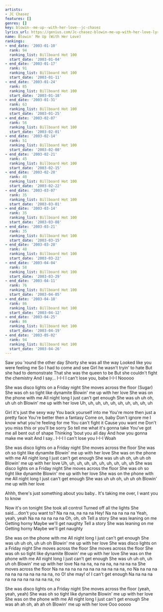 ```yaml
---
artists:
- JC Chasez
features: []
genres: []
key: blowin--me-up--with-her-love--jc-chasez
lyrics_url: https://genius.com/Jc-chasez-blowin-me-up-with-her-love-lyrics
name: Blowin' Me Up (With Her Love)
rankings:
- end_date: '2003-01-10'
  rank: 94
  ranking_list: Billboard Hot 100
  start_date: '2003-01-04'
- end_date: '2003-01-17'
  rank: 91
  ranking_list: Billboard Hot 100
  start_date: '2003-01-11'
- end_date: '2003-01-24'
  rank: 85
  ranking_list: Billboard Hot 100
  start_date: '2003-01-18'
- end_date: '2003-01-31'
  rank: 63
  ranking_list: Billboard Hot 100
  start_date: '2003-01-25'
- end_date: '2003-02-07'
  rank: 56
  ranking_list: Billboard Hot 100
  start_date: '2003-02-01'
- end_date: '2003-02-14'
  rank: 51
  ranking_list: Billboard Hot 100
  start_date: '2003-02-08'
- end_date: '2003-02-21'
  rank: 45
  ranking_list: Billboard Hot 100
  start_date: '2003-02-15'
- end_date: '2003-02-28'
  rank: 40
  ranking_list: Billboard Hot 100
  start_date: '2003-02-22'
- end_date: '2003-03-07'
  rank: 35
  ranking_list: Billboard Hot 100
  start_date: '2003-03-01'
- end_date: '2003-03-14'
  rank: 35
  ranking_list: Billboard Hot 100
  start_date: '2003-03-08'
- end_date: '2003-03-21'
  rank: 35
  ranking_list: Billboard Hot 100
  start_date: '2003-03-15'
- end_date: '2003-03-28'
  rank: 48
  ranking_list: Billboard Hot 100
  start_date: '2003-03-22'
- end_date: '2003-04-04'
  rank: 58
  ranking_list: Billboard Hot 100
  start_date: '2003-03-29'
- end_date: '2003-04-11'
  rank: 76
  ranking_list: Billboard Hot 100
  start_date: '2003-04-05'
- end_date: '2003-04-18'
  rank: 86
  ranking_list: Billboard Hot 100
  start_date: '2003-04-12'
- end_date: '2003-04-25'
  rank: 86
  ranking_list: Billboard Hot 100
  start_date: '2003-04-19'
- end_date: '2003-05-02'
  rank: 94
  ranking_list: Billboard Hot 100
  start_date: '2003-04-26'
---
```

Saw you 'round the other day
Shorty she was all the way
Looked like you were feeling me
So I had to come and see
Girl he wasn't tryin' to hate
But she had to demonstrate
That she was the queen to be
But she couldn't fight the chemistry
And I say...
I-I-I
I can't lose you, babe
I-I-I
Nooooo


She was disco lights on a Friday night
She moves across the floor (Sugar)
She was oh so tight like dynamite
Blowin' me up with her love
She was on the phone with me
All night long
I just can't get enough
She was uh uh oh, uh uh oh
Blowin' me up with her love
Uh, uh, uh, uh, uh, uh, uh, uh, uh, uh


Girl it's just the sexy way
You back yourself into me
You're more then just a pretty face
You're better then a fantasy
Come on, baby
Don't ignore me
I know what you're feeling for me
You can't fight it
Cause you want me
Don't you miss this or you'll be sorry
So tell me what it's gonna take
You've got me all bent out of shape
Thinking 'bout you all day
And how you gonna make me wait
And I say..
I-I-I
I can't lose you
I-I-I
Woah


She was disco lights on a Friday night
She moves across the floor
She was oh so tight like dynamite
Blowin' me up with her love
She was on the phone with me
All night long
I just can't get enough
She was uh uh oh, uh uh oh
Blowin' me up with her love
Uh, uh, uh, uh, uh, uh, uh, uh, uh, uh
She was disco lights on a Friday night
She moves across the floor
She was oh so tight like dynamite
Blowin' me up with her love
She was on the phone with me
All night long
I just can't get enough
She was uh uh oh, uh uh oh
Blowin' me up with her love


Ahhh, there's just something about you baby..
It's taking me over, I want you to know


Now it's on tonight
She took all control
Turned off all the lights
She said....don't you want to?
Na na na, na na na
Hey!
Na na na na na
Yeah, yeah, yeah
Na na na na na na
Oh, oh, oh
Tell a story
She was leaning on me
Getting horny
Maybe we'll get naughty
Tell a story
She was leaning on me
Getting horny
Maybe we'll get naughty



She was on the phone with me
All night long
I just can't get enough
She was uh uh oh, uh uh oh
Blowin' me up with her love
She was disco lights on a Friday night
She moves across the floor
She moves across the floor
She was oh so tight like dynamite
Blowin' me up with her love
She was on the phone with me
All night long
I just can't get enough
She was uh uh oh, uh uh oh
Blowin' me up with her love
Na na na, na na na, na na na na
She moves across the floor
Na na na na na na na na na na na na, no
Na na na na na na na na na na na na, no
O! she may! o! I can't get enough
Na na na na na na na na na na na na, no


She was disco lights on a Friday night
She moves across the floor
(yeah, yeah, yeah)
She was oh so tight like dynamite
Blowin' me up with her love
She was on the phone with me
All night long
I just can't get enough
She was ah ah oh, ah ah oh
Blowin' me up with her love
Ooo ooooo
